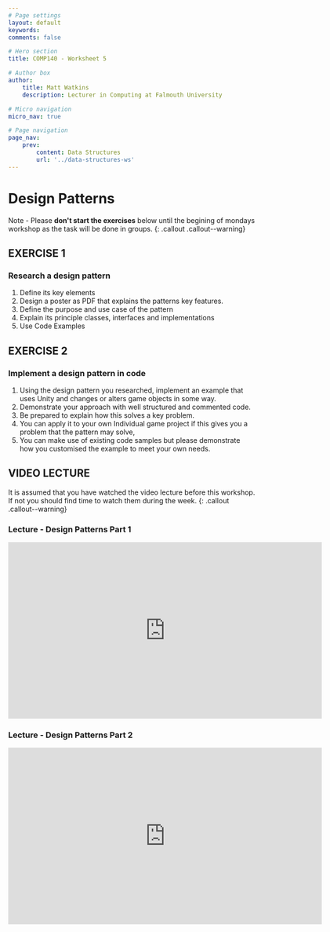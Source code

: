 ```yaml
---
# Page settings
layout: default
keywords:
comments: false

# Hero section
title: COMP140 - Worksheet 5

# Author box
author:
    title: Matt Watkins
    description: Lecturer in Computing at Falmouth University

# Micro navigation
micro_nav: true

# Page navigation
page_nav:
    prev:
        content: Data Structures
        url: '../data-structures-ws'
---
```


# Design Patterns

Note - Please **don't start the exercises** below until the begining of mondays workshop as the task will be done in groups.
{: .callout .callout--warning}

## EXERCISE 1
### Research a design pattern

1. Define its key elements
2. Design a poster as PDF that explains the patterns key features.
3. Define the purpose and use case of the pattern
4. Explain its principle classes, interfaces and implementations
5. Use Code Examples

## EXERCISE 2
### Implement a design pattern in code

1. Using the design pattern you researched, implement an example that uses Unity and changes or alters game objects in some way.
2. Demonstrate your approach with well structured and commented code.
3. Be prepared to explain how this solves a key problem.
4. You can apply it to your own Individual game project if this gives you a problem that the pattern may solve,
5. You can make use of existing code samples but please demonstrate how you customised the example to meet your own needs.


## VIDEO LECTURE

It is assumed that you have watched the video lecture before this workshop. If not you should find time to watch them during the week.
{: .callout .callout--warning}

### Lecture - Design Patterns Part 1
<iframe width="640" height="360" src="https://web.microsoftstream.com/embed/video/4519bcbc-c02f-4153-84f3-1b7917fdc939?autoplay=false&showinfo=true" allowfullscreen style="border:none;"></iframe>

### Lecture - Design Patterns Part 2
<iframe width="640" height="360" src="https://web.microsoftstream.com/embed/video/404e9e03-5795-4635-8d69-088be751928d?autoplay=false&showinfo=true" allowfullscreen style="border:none;"></iframe>

<!--stackedit_data:
eyJoaXN0b3J5IjpbLTEzNDA5NTg1NjIsLTU3NDc3MDcxOV19
-->